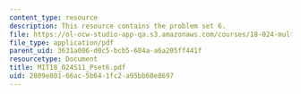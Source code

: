 ```yaml
---
content_type: resource
description: This resource contains the problem set 6.
file: https://ol-ocw-studio-app-qa.s3.amazonaws.com/courses/18-024-multivariable-calculus-with-theory-spring-2011/2809e80166ac5b641fc2a95bb60e8697_MIT18_024S11_Pset6.pdf
file_type: application/pdf
parent_uid: 3631a006-d0c5-bcb5-684a-a6a205ff441f
resourcetype: Document
title: MIT18_024S11_Pset6.pdf
uid: 2809e801-66ac-5b64-1fc2-a95bb60e8697
---
```

